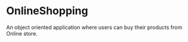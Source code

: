 # OnlineShopping
An object oriented application where users can buy their products from Online store.
